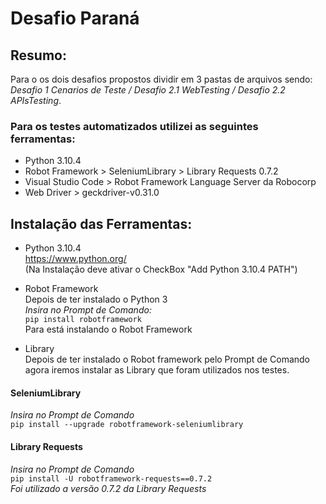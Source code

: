 # Desafio Paraná

## Resumo:
Para o os dois desafios propostos dividir em 3 pastas de arquivos sendo: _Desafio 1 Cenarios de Teste / Desafio 2.1 WebTesting / Desafio 2.2 APIsTesting_.

### Para os testes automatizados utilizei as seguintes ferramentas:
* Python 3.10.4
* Robot Framework > SeleniumLibrary > Library Requests 0.7.2
* Visual Studio Code >  Robot Framework Language Server da Robocorp
* Web Driver > geckdriver-v0.31.0

## Instalação das Ferramentas:
* Python 3.10.4 <br> <https://www.python.org/> <br>
(Na Instalação deve ativar o CheckBox "Add Python 3.10.4 PATH")

* Robot Framework <br> Depois de ter instalado o Python 3 <br>
_Insira no Prompt de Comando:_ <br>
 ```pip install robotframework```  <br>  Para está instalando o Robot Framework
 
 * Library <br> Depois de ter instalado o Robot framework pelo Prompt de Comando agora iremos instalar as Library que foram utilizados nos testes. <br> 
 #### SeleniumLibrary
 _Insira no Prompt de Comando_ <br>
```pip install --upgrade robotframework-seleniumlibrary```

#### Library Requests
_Insira no Prompt de Comando_ <br>
```pip install -U robotframework-requests==0.7.2```<br>
_Foi utilizado a versão 0.7.2 da Library Requests_



